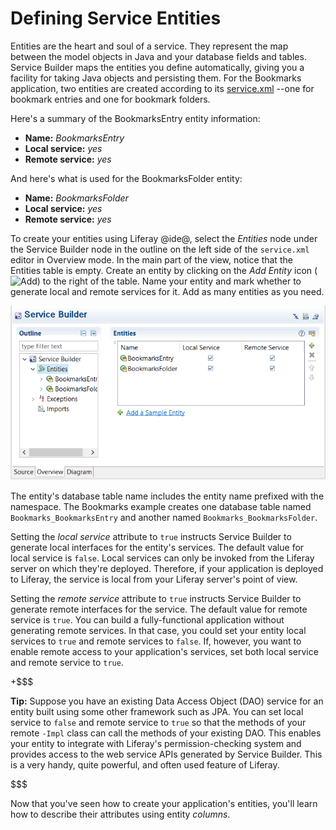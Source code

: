 # Defining Service Entities [](id=defining-service-entities)

Entities are the heart and soul of a service. They represent the map between the
model objects in Java and your database fields and tables. Service Builder maps
the entities you define automatically, giving you a facility for taking Java
objects and persisting them. For the Bookmarks application, two entities are
created according to its
[service.xml](https://github.com/liferay/liferay-portal/blob/master/modules/apps/collaboration/bookmarks/bookmarks-service/service.xml)
--one for bookmark entries and one for bookmark folders.

Here's a summary of the BookmarksEntry entity information:

- **Name:** *BookmarksEntry*
- **Local service:** *yes*
- **Remote service:** *yes* 

And here's what is used for the BookmarksFolder entity:

- **Name:** *BookmarksFolder*
- **Local service:** *yes*
- **Remote service:** *yes* 

To create your entities using Liferay @ide@, select the *Entities* node under
the Service Builder node in the outline on the left side of the `service.xml`
editor in Overview mode. In the main part of the view, notice that the Entities
table is empty. Create an entity by clicking on the *Add Entity* icon
(![Add](../../../../images/icon-add-ide.png))
to the right of the table. Name your entity and mark whether to generate local
and remote services for it. Add as many entities as you need.

![Figure 2: Adding service entities in your `service.xml` file is easy with Liferay @ide@'s *Overview* mode.](../../../../images/service-add-entity.png)

The entity's database table name includes the entity name prefixed with the
namespace. The Bookmarks example creates one database table named
`Bookmarks_BookmarksEntry` and another named `Bookmarks_BookmarksFolder`. 

Setting the *local service* attribute to `true` instructs Service Builder to
generate local interfaces for the entity's services. The default value for local
service is `false`. Local services can only be invoked from the Liferay server
on which they're deployed. Therefore, if your application is deployed to
Liferay, the service is local from your Liferay server's point of view.

Setting the *remote service* attribute to `true` instructs Service Builder to
generate remote interfaces for the service. The default value for remote service
is `true`. You can build a fully-functional application without generating
remote services. In that case, you could set your entity local services to
`true` and remote services to `false`. If, however, you want to enable remote
access to your application's services, set both local service and remote service
to `true`.

+$$$

**Tip:** Suppose you have an existing Data Access Object (DAO) service for an 
entity built using some other framework such as JPA. You can set local service
to `false` and remote service to `true` so that the methods of your remote
`-Impl` class can call the methods of your existing DAO. This enables your
entity to integrate with Liferay's permission-checking system and provides
access to the web service APIs generated by Service Builder. This is a very
handy, quite powerful, and often used feature of Liferay. 

$$$

Now that you've seen how to create your application's entities, you'll learn
how to describe their attributes using entity *columns*. 

